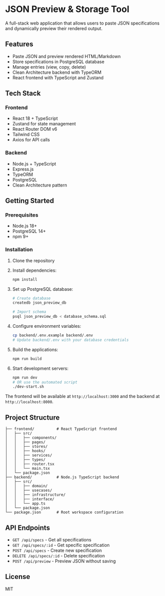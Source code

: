 # JSON Preview & Storage Tool

A full-stack web application that allows users to paste JSON specifications and dynamically preview their rendered output.

## Features

- Paste JSON and preview rendered HTML/Markdown
- Store specifications in PostgreSQL database
- Manage entries (view, copy, delete)
- Clean Architecture backend with TypeORM
- React frontend with TypeScript and Zustand

## Tech Stack

### Frontend
- React 18 + TypeScript
- Zustand for state management
- React Router DOM v6
- Tailwind CSS
- Axios for API calls

### Backend
- Node.js + TypeScript
- Express.js
- TypeORM
- PostgreSQL
- Clean Architecture pattern

## Getting Started

### Prerequisites
- Node.js 18+
- PostgreSQL 14+
- npm 9+

### Installation

1. Clone the repository
2. Install dependencies:
   ```bash
   npm install
   ```

3. Set up PostgreSQL database:
   ```bash
   # Create database
   createdb json_preview_db
   
   # Import schema
   psql json_preview_db < database_schema.sql
   ```

4. Configure environment variables:
   ```bash
   cp backend/.env.example backend/.env
   # Update backend/.env with your database credentials
   ```

5. Build the applications:
   ```bash
   npm run build
   ```

6. Start development servers:
   ```bash
   npm run dev
   # OR use the automated script
   ./dev-start.sh
   ```

The frontend will be available at `http://localhost:3000` and the backend at `http://localhost:8000`.

## Project Structure

```
├── frontend/          # React TypeScript frontend
│   ├── src/
│   │   ├── components/
│   │   ├── pages/
│   │   ├── stores/
│   │   ├── hooks/
│   │   ├── services/
│   │   ├── types/
│   │   ├── router.tsx
│   │   └── main.tsx
│   └── package.json
├── backend/           # Node.js TypeScript backend
│   ├── src/
│   │   ├── domain/
│   │   ├── usecases/
│   │   ├── infrastructure/
│   │   ├── interface/
│   │   └── app.ts
│   └── package.json
└── package.json       # Root workspace configuration
```

## API Endpoints

- `GET /api/specs` - Get all specifications
- `GET /api/specs/:id` - Get specific specification
- `POST /api/specs` - Create new specification
- `DELETE /api/specs/:id` - Delete specification
- `POST /api/preview` - Preview JSON without saving

## License

MIT